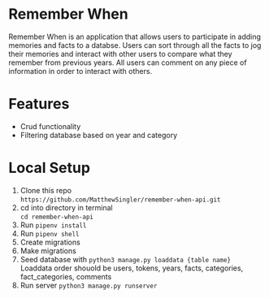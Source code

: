 # Remember When
Remember When is an application that allows users to participate in adding memories and facts to a databse. Users can sort through all the facts to jog their memories and interact with other users to compare what they remember from previous years. All users can comment on any piece of information in order to interact with others.

# Features
* Crud functionality
* Filtering database based on year and category

# Local Setup
1. Clone this repo  
  ```https://github.com/MatthewSingler/remember-when-api.git```<br/>
2. cd into directory in terminal  
`cd remember-when-api`<br/>
3. Run `pipenv install`  
4. Run `pipenv shell`  
5. Create migrations  
6. Make migrations  
7. Seed database with `python3 manage.py loaddata {table name}`  
Loaddata order shouold be users, tokens, years, facts, categories, fact_categories, comments  
8. Run server `python3 manage.py runserver`

